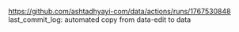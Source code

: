 https://github.com/ashtadhyayi-com/data/actions/runs/1767530848
last_commit_log: automated copy from data-edit to data